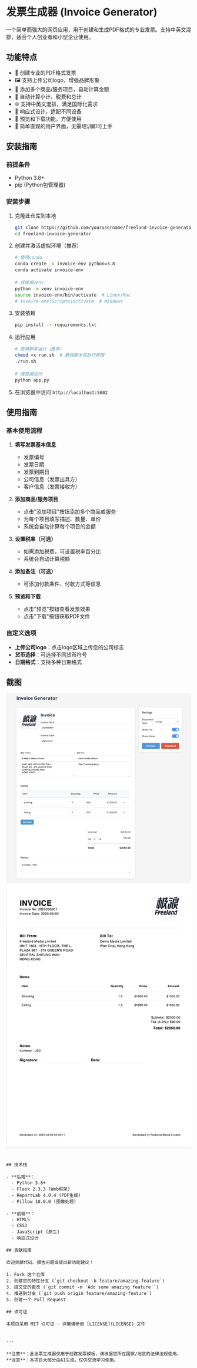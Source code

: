  # 发票生成器 (Invoice Generator)

一个简单而强大的网页应用，用于创建和生成PDF格式的专业发票。支持中英文混排，适合个人创业者和小型企业使用。

## 功能特点

- 🧾 创建专业的PDF格式发票
- 🖼️ 支持上传公司logo，增强品牌形象
- 📝 添加多个商品/服务项目，自动计算金额
- 🧮 自动计算小计、税费和总计
- 🌐 支持中英文混排，满足国际化需求
- 📱 响应式设计，适配不同设备
- 💾 预览和下载功能，方便使用
- 🔄 简单直观的用户界面，无需培训即可上手

## 安装指南

### 前提条件

- Python 3.8+
- pip (Python包管理器)

### 安装步骤

1. 克隆此仓库到本地
   ```bash
   git clone https://github.com/yourusername/freeland-invoice-generator.git
   cd freeland-invoice-generator
   ```

2. 创建并激活虚拟环境（推荐）
   ```bash
   # 使用conda
   conda create -n invoice-env python=3.8
   conda activate invoice-env
   
   # 或使用venv
   python -m venv invoice-env
   source invoice-env/bin/activate  # Linux/Mac
   # invoice-env\Scripts\activate  # Windows
   ```

3. 安装依赖
   ```bash
   pip install -r requirements.txt
   ```

4. 运行应用
   ```bash
   # 使用脚本运行（推荐）
   chmod +x run.sh  # 确保脚本有执行权限
   ./run.sh
   
   # 或直接运行
   python app.py
   ```

5. 在浏览器中访问 `http://localhost:5002`

## 使用指南

### 基本使用流程

1. **填写发票基本信息**
   - 发票编号
   - 发票日期
   - 发票到期日
   - 公司信息（发票出具方）
   - 客户信息（发票接收方）

2. **添加商品/服务项目**
   - 点击"添加项目"按钮添加多个商品或服务
   - 为每个项目填写描述、数量、单价
   - 系统会自动计算每个项目的金额

3. **设置税率（可选）**
   - 如需添加税费，可设置税率百分比
   - 系统会自动计算税额

4. **添加备注（可选）**
   - 可添加付款条件、付款方式等信息

5. **预览和下载**
   - 点击"预览"按钮查看发票效果
   - 点击"下载"按钮获取PDF文件

### 自定义选项

- **上传公司logo**：点击logo区域上传您的公司标志
- **货币选择**：可选择不同货币符号
- **日期格式**：支持多种日期格式


## 截图

![用户界面](static/images/screenshots/UI.png)
![PDF发票预览](static/images/screenshots/pdf_demo.png)
```

## 技术栈

- **后端**：
  - Python 3.8+
  - Flask 2.3.3 (Web框架)
  - ReportLab 4.0.4 (PDF生成)
  - Pillow 10.0.0 (图像处理)

- **前端**：
  - HTML5
  - CSS3
  - JavaScript (原生)
  - 响应式设计

## 贡献指南

欢迎贡献代码、报告问题或提出新功能建议！

1. Fork 这个仓库
2. 创建您的特性分支 (`git checkout -b feature/amazing-feature`)
3. 提交您的更改 (`git commit -m 'Add some amazing feature'`)
4. 推送到分支 (`git push origin feature/amazing-feature`)
5. 创建一个 Pull Request

## 许可证

本项目采用 MIT 许可证 - 详情请参阅 [LICENSE](LICENSE) 文件


---

**注意**：此发票生成器仅用于创建发票模板，请根据您所在国家/地区的法律法规使用。
**注意**：本项目大部分由AI生成，仅供交流学习使用。